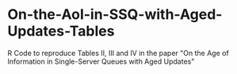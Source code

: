 # On-the-AoI-in-SSQ-with-Aged-Updates-Tables
R Code to reproduce Tables II, III and IV in the paper "On the Age of Information in Single-Server Queues with Aged Updates"
